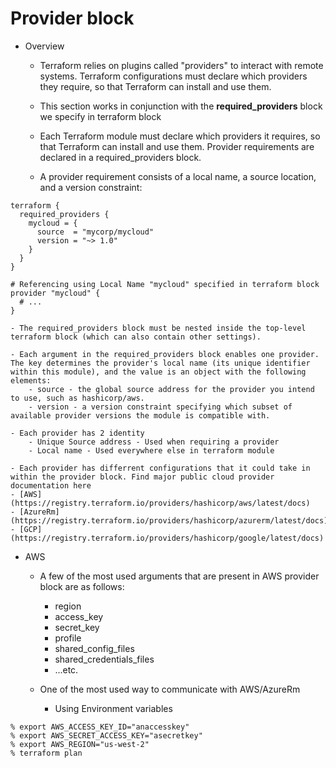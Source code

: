 # Provider block
- Overview
    - Terraform relies on plugins called "providers" to interact with remote systems. Terraform configurations must declare which providers they require, so that Terraform can install and use them.

    - This section works in conjunction with the __required_providers__ block we specify in terraform block
    - Each Terraform module must declare which providers it requires, so that Terraform can install and use them. Provider requirements are declared in a required_providers block.

    - A provider requirement consists of a local name, a source location, and a version constraint:

```hcl
terraform {
  required_providers {
    mycloud = {
      source  = "mycorp/mycloud"
      version = "~> 1.0"
    }
  }
}

# Referencing using Local Name "mycloud" specified in terraform block
provider "mycloud" {
  # ...
}

```

    - The required_providers block must be nested inside the top-level terraform block (which can also contain other settings).

    - Each argument in the required_providers block enables one provider. The key determines the provider's local name (its unique identifier within this module), and the value is an object with the following elements:
        - source - the global source address for the provider you intend to use, such as hashicorp/aws.
        - version - a version constraint specifying which subset of available provider versions the module is compatible with.

    - Each provider has 2 identity
        - Unique Source address - Used when requiring a provider
        - Local name - Used everywhere else in terraform module

    - Each provider has differrent configurations that it could take in within the provider block. Find major public cloud provider documentation here
    - [AWS](https://registry.terraform.io/providers/hashicorp/aws/latest/docs)
    - [AzureRm](https://registry.terraform.io/providers/hashicorp/azurerm/latest/docs)
    - [GCP](https://registry.terraform.io/providers/hashicorp/google/latest/docs)

- AWS
    - A few of the most used arguments that are present in AWS provider block are as follows:
        - region
        - access_key
        - secret_key
        - profile
        - shared_config_files
        - shared_credentials_files
        - ...etc.

    - One of the most used way to communicate with AWS/AzureRm
        - Using Environment variables
```shell
% export AWS_ACCESS_KEY_ID="anaccesskey"
% export AWS_SECRET_ACCESS_KEY="asecretkey"
% export AWS_REGION="us-west-2"
% terraform plan
```